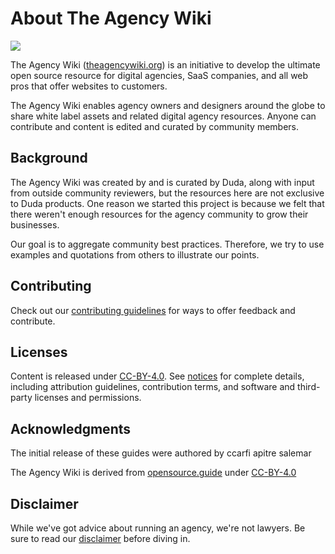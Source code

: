 # About The Agency Wiki

<img src="https://lirp-cdn.multiscreensite.com/cc407b53/dms3rep/multi/opt/ecommerce-trends-holiday-2020-cover-880w.png">

The Agency Wiki ([theagencywiki.org](http://theagencywiki.org)) is an initiative to develop the ultimate open source resource for digital agencies, SaaS companies, and all web pros that offer websites to customers. 

The Agency Wiki enables agency owners and designers around the globe to share white label assets and related digital agency resources. Anyone can contribute and content is edited and curated by community members. 

## Background
The Agency Wiki was created by and is curated by Duda, along with input from outside community reviewers, but the resources here are not exclusive to Duda products. One reason we started this project is because we felt that there weren't enough resources for the agency community to grow their businesses.

Our goal is to aggregate community best practices. Therefore, we try to use examples and quotations from others to illustrate our points.

## Contributing

Check out our [contributing guidelines](/CONTRIBUTING.md) for ways to offer feedback and contribute.

## Licenses

Content is released under [CC-BY-4.0](https://creativecommons.org/licenses/by/4.0/). See [notices](notices.md) for complete details, including attribution guidelines, contribution terms, and software and third-party licenses and permissions.

## Acknowledgments

The initial release of these guides were authored by ccarfi apitre salemar

The Agency Wiki is derived from [opensource.guide](https://opensource.guide) under [CC-BY-4.0](https://creativecommons.org/licenses/by/4.0/) 

## Disclaimer
While we've got advice about running an agency, we're not lawyers. Be sure to read our [disclaimer](notices.md#legal-disclaimer) before diving in.
